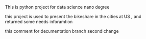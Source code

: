 This is python project for data science nano degree 

this project is used to present the bikeshare in the cities at US , and returned some needs inforamtion 

this comment for decumentation  branch 
second change


